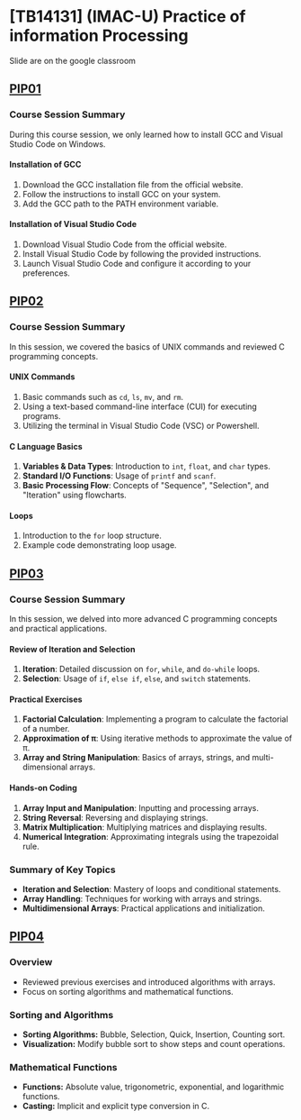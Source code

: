 # [TB14131] (IMAC-U) Practice of information Processing
Slide are on the google classroom
## [PIP01](PIP01/README.md)
### Course Session Summary
During this course session, we only learned how to install GCC and Visual Studio Code on Windows.

#### Installation of GCC
1. Download the GCC installation file from the official website.
2. Follow the instructions to install GCC on your system.
3. Add the GCC path to the PATH environment variable.

#### Installation of Visual Studio Code
1. Download Visual Studio Code from the official website.
2. Install Visual Studio Code by following the provided instructions.
3. Launch Visual Studio Code and configure it according to your preferences.

## [PIP02](PIP02/README.md)
### Course Session Summary
In this session, we covered the basics of UNIX commands and reviewed C programming concepts.

#### UNIX Commands
1. Basic commands such as `cd`, `ls`, `mv`, and `rm`.
2. Using a text-based command-line interface (CUI) for executing programs.
3. Utilizing the terminal in Visual Studio Code (VSC) or Powershell.

#### C Language Basics
1. **Variables & Data Types**: Introduction to `int`, `float`, and `char` types.
2. **Standard I/O Functions**: Usage of `printf` and `scanf`.
3. **Basic Processing Flow**: Concepts of "Sequence", "Selection", and "Iteration" using flowcharts.

#### Loops
1. Introduction to the `for` loop structure.
2. Example code demonstrating loop usage.

## [PIP03](PIP03/README.md)
### Course Session Summary
In this session, we delved into more advanced C programming concepts and practical applications.

#### Review of Iteration and Selection
1. **Iteration**: Detailed discussion on `for`, `while`, and `do-while` loops.
2. **Selection**: Usage of `if`, `else if`, `else`, and `switch` statements.

#### Practical Exercises
1. **Factorial Calculation**: Implementing a program to calculate the factorial of a number.
2. **Approximation of π**: Using iterative methods to approximate the value of π.
3. **Array and String Manipulation**: Basics of arrays, strings, and multi-dimensional arrays.

#### Hands-on Coding
1. **Array Input and Manipulation**: Inputting and processing arrays.
2. **String Reversal**: Reversing and displaying strings.
3. **Matrix Multiplication**: Multiplying matrices and displaying results.
4. **Numerical Integration**: Approximating integrals using the trapezoidal rule.

### Summary of Key Topics
- **Iteration and Selection**: Mastery of loops and conditional statements.
- **Array Handling**: Techniques for working with arrays and strings.
- **Multidimensional Arrays**: Practical applications and initialization.

## [PIP04](PIP04/README.md)
### Overview
- Reviewed previous exercises and introduced algorithms with arrays.
- Focus on sorting algorithms and mathematical functions.

### Sorting and Algorithms
- **Sorting Algorithms:** Bubble, Selection, Quick, Insertion, Counting sort.
- **Visualization:** Modify bubble sort to show steps and count operations.

### Mathematical Functions
- **Functions:** Absolute value, trigonometric, exponential, and logarithmic functions.
- **Casting:** Implicit and explicit type conversion in C.